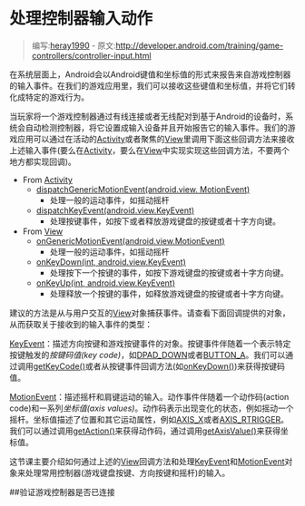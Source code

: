 # 处理控制器输入动作

> 编写:[heray1990](https://github.com/heray1990) - 原文:<http://developer.android.com/training/game-controllers/controller-input.html>

在系统层面上，Android会以Android键值和坐标值的形式来报告来自游戏控制器的输入事件。在我们的游戏应用里，我们可以接收这些键值和坐标值，并将它们转化成特定的游戏行为。

当玩家将一个游戏控制器通过有线连接或者无线配对到基于Android的设备时，系统会自动检测控制器，将它设置成输入设备并且开始报告它的输入事件。我们的游戏应用可以通过在活动的[Activity](http://developer.android.com/reference/android/app/Activity.html)或者聚焦的[View](http://developer.android.com/reference/android/view/View.html)里调用下面这些回调方法来接收上述输入事件(要么在[Activity](http://developer.android.com/reference/android/app/Activity.html)，要么在[View](http://developer.android.com/reference/android/view/View.html)中实现实现这些回调方法，不要两个地方都实现回调)。

* From [Activity](http://developer.android.com/reference/android/app/Activity.html)
	* [dispatchGenericMotionEvent(android.view. MotionEvent)](http://developer.android.com/reference/android/app/Activity.html#dispatchGenericMotionEvent(android.view.MotionEvent))
		* 处理一般的运动事件，如摇动摇杆
	* [dispatchKeyEvent(android.view.KeyEvent)](http://developer.android.com/reference/android/app/Activity.html#dispatchKeyEvent(android.view.KeyEvent))
		* 处理按键事件，如按下或者释放游戏键盘的按键或者十字方向键。
* From [View](http://developer.android.com/reference/android/view/View.html)
	* [onGenericMotionEvent(android.view.MotionEvent)](http://developer.android.com/reference/android/view/View.html#onGenericMotionEvent(android.view.MotionEvent))
		* 处理一般的运动事件，如摇动摇杆
	* <a href="http://developer.android.com/reference/android/view/View.html#onKeyDown(int, android.view.KeyEvent)">onKeyDown(int, android.view.KeyEvent)</a>
		* 处理按下一个按键的事件，如按下游戏键盘的按键或者十字方向键。
	* <a href="http://developer.android.com/reference/android/view/View.html#onKeyUp(int, android.view.KeyEvent)">onKeyUp(int, android.view.KeyEvent)</a>
		* 处理释放一个按键的事件，如释放游戏键盘的按键或者十字方向键。

建议的方法是从与用户交互的[View](http://developer.android.com/reference/android/view/View.html)对象捕获事件。请查看下面回调提供的对象，从而获取关于接收到的输入事件的类型：

[KeyEvent](http://developer.android.com/reference/android/view/KeyEvent.html)：描述方向按键和游戏按键事件的对象。按键事件伴随着一个表示特定按键触发的*按键码值(key code)*，如[DPAD_DOWN](http://developer.android.com/reference/android/view/KeyEvent.html#KEYCODE_DPAD_DOWN)或者[BUTTON_A](http://developer.android.com/reference/android/view/KeyEvent.html#KEYCODE_BUTTON_A)。我们可以通过调用[getKeyCode()](http://developer.android.com/reference/android/view/KeyEvent.html#getKeyCode())或者从按键事件回调方法(如<a href="http://developer.android.com/reference/android/view/View.html#onKeyDown(int, android.view.KeyEvent)">onKeyDown()</a>)来获得按键码值。

[MotionEvent](http://developer.android.com/reference/android/view/MotionEvent.html)：描述摇杆和肩键运动的输入。动作事件伴随着一个动作码(action code)和一系列*坐标值(axis values)*。动作码表示出现变化的状态，例如摇动一个摇杆。坐标值描述了位置和其它运动属性，例如[AXIS_X](http://developer.android.com/reference/android/view/MotionEvent.html#AXIS_X)或者[AXIS_RTRIGGER](http://developer.android.com/reference/android/view/MotionEvent.html#AXIS_RTRIGGER)。我们可以通过调用[getAction()](http://developer.android.com/reference/android/view/MotionEvent.html#getAction())来获得动作码，通过调用[getAxisValue()](http://developer.android.com/reference/android/view/MotionEvent.html#getAxisValue(int))来获得坐标值。

这节课主要介绍如何通过上述的[View](http://developer.android.com/reference/android/view/View.html)回调方法和处理[KeyEvent](http://developer.android.com/reference/android/view/KeyEvent.html)和[MotionEvent](http://developer.android.com/reference/android/view/MotionEvent.html)对象来处理常用控制器(游戏键盘按键、方向按键和摇杆)的输入。

##验证游戏控制器是否已连接

